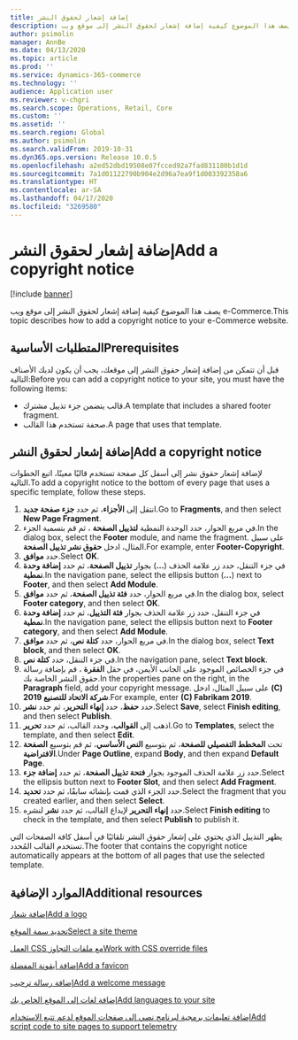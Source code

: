```yaml
---
title: إضافة إشعار لحقوق النشر
description: يصف هذا الموضوع كيفية إضافة إشعار لحقوق النشر إلى موقع ويب e-Commerce.
author: psimolin
manager: AnnBe
ms.date: 04/13/2020
ms.topic: article
ms.prod: ''
ms.service: dynamics-365-commerce
ms.technology: ''
audience: Application user
ms.reviewer: v-chgri
ms.search.scope: Operations, Retail, Core
ms.custom: ''
ms.assetid: ''
ms.search.region: Global
ms.author: psimolin
ms.search.validFrom: 2019-10-31
ms.dyn365.ops.version: Release 10.0.5
ms.openlocfilehash: a2ed52dbd19508e07fcced92a7fad831180b1d1d
ms.sourcegitcommit: 7a1d01122790b904e2d96a7ea9f1d003392358a6
ms.translationtype: HT
ms.contentlocale: ar-SA
ms.lasthandoff: 04/17/2020
ms.locfileid: "3269580"
---
```

# <a name="add-a-copyright-notice"></a><span data-ttu-id="d6cea-103">إضافة إشعار لحقوق النشر</span><span class="sxs-lookup"><span data-stu-id="d6cea-103">Add a copyright notice</span></span>

[!include [banner](includes/banner.md)]

<span data-ttu-id="d6cea-104">يصف هذا الموضوع كيفية إضافة إشعار لحقوق النشر إلى موقع ويب e-Commerce.</span><span class="sxs-lookup"><span data-stu-id="d6cea-104">This topic describes how to add a copyright notice to your e-Commerce website.</span></span>

## <a name="prerequisites"></a><span data-ttu-id="d6cea-105">المتطلبات الأساسية</span><span class="sxs-lookup"><span data-stu-id="d6cea-105">Prerequisites</span></span>

<span data-ttu-id="d6cea-106">قبل أن تتمكن من إضافة إشعار حقوق النشر إلى موقعك، يجب أن يكون لديك الأصناف التالية:</span><span class="sxs-lookup"><span data-stu-id="d6cea-106">Before you can add a copyright notice to your site, you must have the following items:</span></span>

- <span data-ttu-id="d6cea-107">قالب يتضمن جزء تذييل مشترك.</span><span class="sxs-lookup"><span data-stu-id="d6cea-107">A template that includes a shared footer fragment.</span></span>
- <span data-ttu-id="d6cea-108">صحفة تستخدم هذا القالب.</span><span class="sxs-lookup"><span data-stu-id="d6cea-108">A page that uses that template.</span></span>

## <a name="add-a-copyright-notice"></a><span data-ttu-id="d6cea-109">إضافة إشعار لحقوق النشر</span><span class="sxs-lookup"><span data-stu-id="d6cea-109">Add a copyright notice</span></span>

<span data-ttu-id="d6cea-110">لإضافة إشعار حقوق نشر إلى أسفل كل صفحة تستخدم قالبًا معينًا، اتبع الخطوات التالية.</span><span class="sxs-lookup"><span data-stu-id="d6cea-110">To add a copyright notice to the bottom of every page that uses a specific template, follow these steps.</span></span>

1. <span data-ttu-id="d6cea-111">انتقل إلى **الأجزاء**، ثم حدد **جزء صفحة جديد**.</span><span class="sxs-lookup"><span data-stu-id="d6cea-111">Go to **Fragments**, and then select **New Page Fragment**.</span></span>
1. <span data-ttu-id="d6cea-112">في مربع الحوار، حدد الوحدة النمطية **لتذييل الصفحة** ، ثم قم بتسمية الجزء.</span><span class="sxs-lookup"><span data-stu-id="d6cea-112">In the dialog box, select the **Footer** module, and name the fragment.</span></span> <span data-ttu-id="d6cea-113">على سبيل المثال، ادخل **حقوق نشر تذييل الصفحة**.</span><span class="sxs-lookup"><span data-stu-id="d6cea-113">For example, enter **Footer-Copyright**.</span></span>
1. <span data-ttu-id="d6cea-114">حدد **موافق**.</span><span class="sxs-lookup"><span data-stu-id="d6cea-114">Select **OK**.</span></span>
1. <span data-ttu-id="d6cea-115">في جزء التنقل، حدد زر علامة الحذف (**...**) بجوار **تذييل الصفحة**، ثم حدد **إضافة وحدة نمطية**.</span><span class="sxs-lookup"><span data-stu-id="d6cea-115">In the navigation pane, select the ellipsis button (**...**) next to **Footer**, and then select **Add Module**.</span></span>
1. <span data-ttu-id="d6cea-116">في مربع الحوار، حدد **فئة تذييل الصفحة**، ثم حدد **موافق**.</span><span class="sxs-lookup"><span data-stu-id="d6cea-116">In the dialog box, select **Footer category**, and then select **OK**.</span></span>
1. <span data-ttu-id="d6cea-117">في جزء التنقل، حدد زر علامة الحذف بجوار **فئة التذييل**، ثم حدد **إضافة وحدة نمطية**.</span><span class="sxs-lookup"><span data-stu-id="d6cea-117">In the navigation pane, select the ellipsis button next to **Footer category**, and then select **Add Module**.</span></span>
1. <span data-ttu-id="d6cea-118">في مربع الحوار، حدد **كتلة نص**، ثم حدد **موافق**.</span><span class="sxs-lookup"><span data-stu-id="d6cea-118">In the dialog box, select **Text block**, and then select **OK**.</span></span>
1. <span data-ttu-id="d6cea-119">في جزء التنقل، حدد **كتلة نص**.</span><span class="sxs-lookup"><span data-stu-id="d6cea-119">In the navigation pane, select **Text block**.</span></span>
1. <span data-ttu-id="d6cea-120">في جزء الخصائص الموجود على الجانب الأيمن، في حقل **الفقرة** ، قم بإضافة رسالة حقوق النشر الخاصة بك.</span><span class="sxs-lookup"><span data-stu-id="d6cea-120">In the properties pane on the right, in the **Paragraph** field, add your copyright message.</span></span> <span data-ttu-id="d6cea-121">على سبيل المثال، ادخل **(C) شركة الاتحاد للتصنيع 2019**.</span><span class="sxs-lookup"><span data-stu-id="d6cea-121">For example, enter **(C) Fabrikam 2019**.</span></span>
1. <span data-ttu-id="d6cea-122">حدد **حفظ**، حدد **إنهاء التحرير**، ثم حدد **نشر**.</span><span class="sxs-lookup"><span data-stu-id="d6cea-122">Select **Save**, select **Finish editing**, and then select **Publish**.</span></span>
1. <span data-ttu-id="d6cea-123">اذهب إلى **القوالب**، وحدد القالب، ثم حدد **تحرير**.</span><span class="sxs-lookup"><span data-stu-id="d6cea-123">Go to **Templates**, select the template, and then select **Edit**.</span></span>
1. <span data-ttu-id="d6cea-124">تحت **المخطط التفصيلي للصفحة**، ثم بتوسيع **النص الأساسي**، ثم قم بتوسيع **الصفحة الافتراضية**.</span><span class="sxs-lookup"><span data-stu-id="d6cea-124">Under **Page Outline**, expand **Body**, and then expand **Default Page**.</span></span>
1. <span data-ttu-id="d6cea-125">حدد زر علامة الحذف الموجود بجوار **فتحة تذييل الصفحة**، ثم حدد **إضافة جزء**.</span><span class="sxs-lookup"><span data-stu-id="d6cea-125">Select the ellipsis button next to **Footer Slot**, and then select **Add Fragment**.</span></span>
1. <span data-ttu-id="d6cea-126">حدد الجزء الذي قمت بإنشائه سابقًا، ثم حدد **تحديد**.</span><span class="sxs-lookup"><span data-stu-id="d6cea-126">Select the fragment that you created earlier, and then select **Select**.</span></span>
1. <span data-ttu-id="d6cea-127">حدد **إنهاء التحرير** لإيداع القالب، ثم حدد **نشر** لنشره.</span><span class="sxs-lookup"><span data-stu-id="d6cea-127">Select **Finish editing** to check in the template, and then select **Publish** to publish it.</span></span>

<span data-ttu-id="d6cea-128">يظهر التذييل الذي يحتوي على إشعار حقوق النشر تلقائيًا في أسفل كافة الصفحات التي تستخدم القالب المُحدد.</span><span class="sxs-lookup"><span data-stu-id="d6cea-128">The footer that contains the copyright notice automatically appears at the bottom of all pages that use the selected template.</span></span>

## <a name="additional-resources"></a><span data-ttu-id="d6cea-129">الموارد الإضافية</span><span class="sxs-lookup"><span data-stu-id="d6cea-129">Additional resources</span></span>

[<span data-ttu-id="d6cea-130">إضافة شعار</span><span class="sxs-lookup"><span data-stu-id="d6cea-130">Add a logo</span></span>](add-logo.md)

[<span data-ttu-id="d6cea-131">تحديد سمة الموقع</span><span class="sxs-lookup"><span data-stu-id="d6cea-131">Select a site theme</span></span>](select-site-theme.md)

[<span data-ttu-id="d6cea-132">العمل CSS مع ملفات التجاوز</span><span class="sxs-lookup"><span data-stu-id="d6cea-132">Work with CSS override files</span></span>](css-override-files.md)

[<span data-ttu-id="d6cea-133">إضافة أيقونة المفضلة</span><span class="sxs-lookup"><span data-stu-id="d6cea-133">Add a favicon</span></span>](add-favicon.md)

[<span data-ttu-id="d6cea-134">إضافة رسالة ترحيب</span><span class="sxs-lookup"><span data-stu-id="d6cea-134">Add a welcome message</span></span>](add-welcome-message.md)

[<span data-ttu-id="d6cea-135">إضافة لغات إلى الموقع الخاص بك</span><span class="sxs-lookup"><span data-stu-id="d6cea-135">Add languages to your site</span></span>](add-languages-to-site.md)

[<span data-ttu-id="d6cea-136">إضافة تعليمات برمجية لبرنامج نصي إلى صفحات الموقع لدعم تتبع الاستخدام</span><span class="sxs-lookup"><span data-stu-id="d6cea-136">Add script code to site pages to support telemetry</span></span>](add-telemetry.md)

